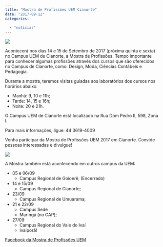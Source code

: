 ```yaml
---
title: "Mostra de Profissões UEM Cianorte"
date: "2017-09-12"
categories: 
  
  - "noticias"
---
```


![](/img/antigo/2017/09/BANNER-MOSTRA-DE-PROFISSÕES-CIANORTE-2017.jpg)

Acontecerá nos dias 14 e 15 de Setembro de 2017 (próxima quinta e sexta) no Campus UEM de Cianorte, a Mostra de Profissões. Tempo importante para conhecer algumas profissões através dos cursos que são oferecidos no Campus de Cianorte, como: Design, Moda, Ciências Contábeis e Pedagogia.

Durante a mostra, teremos visitas guiadas aos laboratórios dos cursos nos horários abaixo:

* Manhã: 9, 10 e 11h;
* Tarde: 14, 15 e 16h;
* Noite: 20 e 21h.

O Campus UEM de Cianorte está localizado na Rua Dom Pedro II, 598, Zona I.

Para mais informações, ligue: 44 3619-4009

Venha participar da Mostra de Profissões UEM 2017 em Cianorte. Convide pessoas interessadas e divulgue!

![](/img/antigo/2017/09/MAPA-UEM-CIANORTE.jpg)

A Mostra também está acontecendo em outros campus da UEM:

- 05 e 06/09 
  - Campus Regional de Goioerê; (Encerrado) 
- 14 e 15/09 
  - Campus Regional de Cianorte; 
- 23/09 
  - Campus Regional de Umuarama; 
- 21 e 22/09 
  - Campus Sede 
  - Maringá (no CAP); 
- 27/09 
  -  Campus Regional do Vale do Ivaí 
  -  Ivaiporã!

[Facebook da Mostra de Profissões UEM](https://www.facebook.com/mostradeprofissoesuem2015/)
